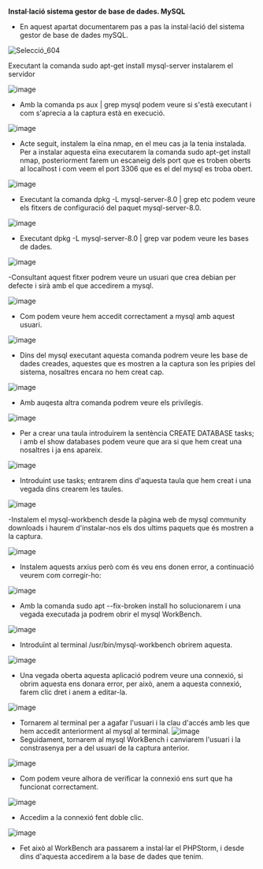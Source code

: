 **Instal·lació sistema gestor de base de dades. MySQL**


- En aquest apartat documentarem pas a pas la instal·lació del sistema gestor de base de dades mySQL.





![Selecció_604](https://user-images.githubusercontent.com/91249713/173052958-ced5d810-4edc-4cf1-8e8c-2c139c8edc1f.png)


Executant la comanda sudo apt-get install mysql-server instalarem el servidor


![image](https://user-images.githubusercontent.com/91249713/173056306-21f97d99-04e1-4b99-b324-00980826fdc3.png)

- Amb la comanda ps aux | grep mysql podem veure si s'està executant i com s'aprecia a la captura està en execució.

![image](https://user-images.githubusercontent.com/91249713/173056629-0593cd0d-e6ce-47ef-8430-1e4204a2d6e1.png)

- Acte seguit, instalem la eïna nmap, en el meu cas ja la tenia instalada. Per a instalar aquesta eïna executarem la comanda sudo apt-get install nmap, posteriorment farem un escaneig dels port que es troben oberts al localhost i com veem el port 3306 que es el del mysql es troba obert.

![image](https://user-images.githubusercontent.com/91249713/173059253-6a9ceb88-78bf-49fa-917c-20b2fc8e28dc.png)

- Executant la comanda dpkg -L mysql-server-8.0 | grep etc podem veure els fitxers de configuració del paquet mysql-server-8.0.


![image](https://user-images.githubusercontent.com/91249713/173059452-3fac9545-95c8-45b1-afd5-cbd8c52e008d.png)

- Executant dpkg -L mysql-server-8.0 | grep var podem veure les bases de dades.

![image](https://user-images.githubusercontent.com/91249713/173059807-3c92d9b1-11c0-49f8-87c1-4e6624c9d7fc.png)

-Consultant aquest fitxer podrem veure un usuari que crea debian per defecte i sirà amb el que accedirem a mysql.

![image](https://user-images.githubusercontent.com/91249713/173060081-31bb4ef3-c8c1-433e-85bb-5a18e632cda7.png)
- Com podem veure hem accedit correctament a mysql amb aquest usuari.

![image](https://user-images.githubusercontent.com/91249713/173060410-b3cecfec-6543-4b6c-96f6-f881ac518419.png)

- Dins del mysql executant aquesta comanda podrem veure les base de dades creades, aquestes que es mostren a la captura son les pripies del sistema, nosaltres encara no hem creat cap.

![image](https://user-images.githubusercontent.com/91249713/173060585-5b0573a9-903f-4190-b491-7f549fb4afb7.png)
- Amb auqesta altra comanda podrem veure els privilegis.

![image](https://user-images.githubusercontent.com/91249713/173060796-1362a271-7595-4758-90c5-51df9544b28e.png)

- Per a crear una taula introduirem la sentència CREATE DATABASE tasks; i amb el show databases podem veure que ara si que hem creat una nosaltres i ja ens apareix.

![image](https://user-images.githubusercontent.com/91249713/173062218-99542698-c459-466d-9b10-b9f6b2a8647b.png)

- Introduint use tasks; entrarem dins d'aquesta taula que hem creat i una vegada dins crearem les taules. 


![image](https://user-images.githubusercontent.com/91249713/173078009-e1252428-8f18-468a-8d84-6e063739448e.png)

-Instalem el mysql-workbench desde la pàgina web de mysql community downloads i haurem d'instalar-nos els dos ultims paquets que és mostren a la captura.

![image](https://user-images.githubusercontent.com/91249713/173078262-371bc293-d7ec-40c2-bf40-637462ac50f9.png)

- Instalem aquests arxius però com és veu ens donen error, a continuació veurem com corregir-ho:

![image](https://user-images.githubusercontent.com/91249713/173119861-e69e1e53-89f5-4833-959b-f874a80a6cb1.png)

- Amb la comanda sudo apt --fix-broken install ho solucionarem i una vegada executada ja podrem obrir el mysql WorkBench.

![image](https://user-images.githubusercontent.com/91249713/173120004-786bf4f8-f465-4d85-aa72-c79767849cf2.png)

- Introduïnt al terminal /usr/bin/mysql-workbench obrirem aquesta.

![image](https://user-images.githubusercontent.com/91249713/173123769-e2870692-7e02-44a0-8c06-81cf2851ada2.png)
- Una vegada oberta aquesta aplicació podrem veure una connexió, si obrim aquesta ens donara error, per això, anem a aquesta connexió, farem clic dret i anem a editar-la.

![image](https://user-images.githubusercontent.com/91249713/173123937-25c691a2-6444-4e77-89ba-ec4c2cc3e362.png)

- Tornarem al terminal per a agafar l'usuari i la clau d'accés amb les que hem accedit anteriorment al mysql al terminal.
![image](https://user-images.githubusercontent.com/91249713/173124041-9152f565-0d7a-4532-adf8-af06e8277058.png)
- Seguidament, tornarem al mysql WorkBench i canviarem l'usuari i la constrasenya per a del usuari de la captura anterior.

![image](https://user-images.githubusercontent.com/91249713/173124154-e305f069-74c4-48a1-8c81-2d5de3e4dcdf.png)

- Com podem veure alhora de verificar la connexió ens surt que ha funcionat correctament.

![image](https://user-images.githubusercontent.com/91249713/173124345-110c79e1-f154-4468-9a21-b7b514d51f44.png)
- Accedim a la connexió fent doble clic.

![image](https://user-images.githubusercontent.com/91249713/173203721-1e0bf351-bbd7-4a80-be67-268b01543e5b.png)
- Fet això al WorkBench ara passarem a instal·lar el PHPStorm, i desde dins d'aquesta accedirem a la base de dades que tenim.








